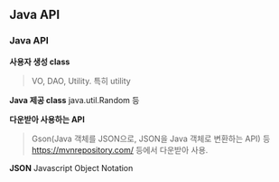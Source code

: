 ## Java API 

### Java API

**사용자 생성 class**
> VO, DAO, Utility. 특히 utility

**Java 제공 class**
java.util.Random 등

**다운받아 사용하는 API**
> Gson(Java 객체를 JSON으로, JSON을 Java 객체로 변환하는 API) 등
https://mvnrepository.com/ 등에서 다운받아 사용.

**JSON**
Javascript Object Notation
